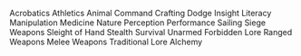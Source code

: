 
Acrobatics
Athletics
Animal
Command
Crafting
  Dodge
 Insight
 Literacy
Manipulation
 Medicine
  Nature
Perception
Performance
 Sailing
Siege Weapons
Sleight of Hand
 Stealth
 Survival
 Unarmed
Forbidden Lore
Ranged Weapons
Melee Weapons
Traditional Lore
 Alchemy
